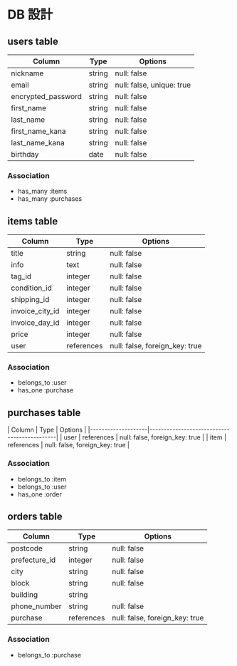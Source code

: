# DB 設計

## users table

| Column             | Type                | Options                   |
|--------------------|---------------------|---------------------------|
| nickname           | string              | null: false               |
| email              | string              | null: false, unique: true |
| encrypted_password | string              | null: false               |
| first_name         | string              | null: false               |
| last_name          | string              | null: false               |
| first_name_kana    | string              | null: false               |
| last_name_kana     | string              | null: false               |
| birthday           | date                | null: false               |

### Association

- has_many :items
- has_many :purchases

## items table

| Column             | Type       | Options                        |
|--------------------|------------|--------------------------------|
| title              | string     | null: false                    |
| info               | text       | null: false                    |
| tag_id             | integer    | null: false                    |
| condition_id       | integer    | null: false                    |
| shipping_id        | integer    | null: false                    |
| invoice_city_id    | integer    | null: false                    |
| invoice_day_id     | integer    | null: false                    |
| price              | integer    | null: false                    |
| user               | references | null: false, foreign_key: true |

### Association

- belongs_to :user
- has_one :purchase

## purchases table

| Column             | Type       | Options                        |
|--------------------|---------------------------------------------|
| user               | references | null: false, foreign_key: true |
| item               | references | null: false, foreign_key: true |

### Association

- belongs_to :item
- belongs_to :user
- has_one :order

## orders table

| Column             | Type       | Options                        |
|--------------------|------------|--------------------------------|
| postcode           | string     | null: false                    |
| prefecture_id      | integer    | null: false                    |
| city               | string     | null: false                    |
| block              | string     | null: false                    |
| building           | string     |                                |
| phone_number       | string     | null: false                    |
| purchase           | references | null: false, foreign_key: true |

### Association

- belongs_to :purchase
